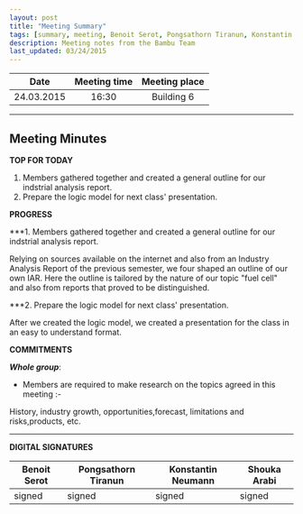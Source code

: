 ```yaml
---
layout: post
title: "Meeting Summary"
tags: [summary, meeting, Benoit Serot, Pongsathorn Tiranun, Konstantin Neumann, Shouka Arabi, logic model, fuel cell]
description: Meeting notes from the Bambu Team
last_updated: 03/24/2015
---
```


|**Date** |**Meeting time**|**Meeting place**
| ------------- |:----------------:|:-------:
|24.03.2015| 16:30 | Building 6


----------


Meeting Minutes
------

 **TOP FOR TODAY**

1. Members gathered together and created a general outline for our indstrial analysis report.
2. Prepare the logic model for next class' presentation.

 **PROGRESS**

 ***1. Members gathered together and created a general outline for our indstrial analysis report.


Relying on sources available on the internet and also from an Industry Analysis Report of the previous semester, we four
shaped an outline of our own IAR. Here the outline is tailored by the nature of our topic "fuel cell" and also from reports
that proved to be distinguished.


 ***2. Prepare the logic model for next class' presentation.


 After we created the logic model, we created a presentation for the class in an easy to understand format.






 **COMMITMENTS**


***Whole group***:

- Members are required to make research on the topics agreed in this meeting :-

History, industry growth, opportunities,forecast, limitations and risks,products, etc.





----------


**DIGITAL SIGNATURES**

|**Benoit Serot** |**Pongsathorn Tiranun**|**Konstantin Neumann**|**Shouka Arabi**
| ------------- |----------------|----------------|----------------|
|signed|signed|signed|signed
